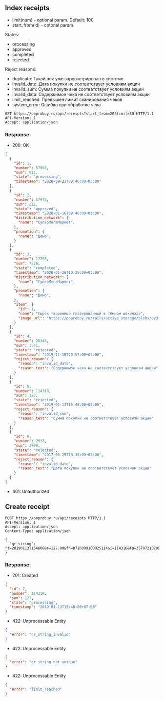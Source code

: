 ## Index receipts

- limit(num) - optional param. Default: 100
- start_from(id) - optonal param.

States:
- processing
- approved
- completed
- rejected

Reject reasons:
- duplicate: Такой чек уже зарегистрирован в системе
- invalid_date: Дата покупки не соответствует условиям акции
- invalid_sum: Сумма покупки не соответствует условиям акции
- invalid_data: Содержимое чека не соответствует условиям акции
- limit_reached: Превышен лимит сканирования чеков
- system_error: Ошибка при обработке чека

```http
GET https://poprobuy.ru/api/receipts?start_from=20&limit=50 HTTP/1.1
API-Version: 1
Accept: application/json
```

### Response:

- 200: OK

```json
[
  {
    "id": 1,
    "number": 57908,
    "sum": 911,
    "state": "processing",
    "timestamp": "2020-09-23T09:40:00+03:00"
  },
  {
    "id": 2,
    "number": 57975,
    "sum": 211,
    "state": "approved",
    "timestamp": "2020-01-16T09:40:00+03:00",
    "distribution_network": {
      "name": "СуперМегаМаркет",
    },
    "promotion": {
      "name": "Демо",
    }
  },
  {
    "id": 3,
    "number": 17796,
    "sum": 7826,
    "state": "completed",
    "timestamp": "2020-01-26T10:29:00+03:00",
    "distribution_network": {
      "name": "СуперМегаМаркет",
    },
    "promotion": {
      "name": "Демо",
    },
    "item": {
      "id": 1,
      "name": "Сырок творожный глазированный в тёмном шоколаде",
      "image_url": "https://poprobuy.ru/rails/active_storage/blobs/eyJfcmFpbHMiOnsibWVzc2FnZSI6IkJBaHBCZz09IiwiZXhwIjpudWxsLCJwdXIiOiJibG9iX2lkIn19/glazed_dark_vanilla.jpg"
    }
  },
  {
    "id": 4,
    "number": 28346,
    "sum": 3541,
    "state": "rejected",
    "timestamp": "2019-11-18T20:57:00+03:00",
    "reject_reason": {
      "reason": "invalid_data",
      "reason_text": "Содержимое чека не соответствует условиям акции"
    }
  },
  {
    "id": 5,
    "number": 114318,
    "sum": 127,
    "state": "rejected",
    "timestamp": "2019-01-13T15:48:00+03:00",
    "reject_reason": {
      "reason": "invalid_sum",
      "reason_text": "Сумма покупки не соответствует условиям акции"
    }
  },
  {
    "id": 6,
    "number": 2933,
    "sum": 2999,
    "state": "rejected",
    "timestamp": "2017-03-29T18:36:00+03:00",
    "reject_reason": {
      "reason": "invalid_date",
      "reason_text": "Дата покупки не соответствует условиям акции"
    }
  }
]
```
- 401: Unauthorized

## Create receipt

```http
POST https://poprobuy.ru/api/receipts HTTP/1.1
API-Version: 1
Accept: application/json
Content-Type: application/json

{
  "qr_string": "t=20190113T154800&s=127.00&fn=8716000100025114&i=114318&fp=3578721879&n=1"
}
```

### Response:

- 201: Created
```json
{
  "id": 7,
  "number": 114318,
  "sum": 127,
  "state": "processing",
  "timestamp": "2019-01-13T15:48:00+07:00"
}
```
- 422: Unprocessable Entity
```json
{
  "error": "qr_string_invalid"
}
```

- 422: Unprocessable Entity
```json
{
  "error": "qr_string_not_unique"
}
```

- 422: Unprocessable Entity
```json
{
  "error": "limit_reached"
}
```
